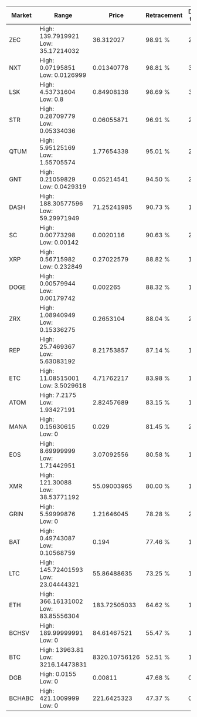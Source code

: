 | Market | Range | Price| Retracement | Doubles to 50% |
| --- | --- | --- | --- | --- |
| ZEC | High: 139.7919921<br />Low: 35.17214032 | 36.312027 | 98.91 % | 2.41 |
| NXT | High: 0.07195851<br />Low: 0.0126999 | 0.01340778 | 98.81 % | 3.16 |
| LSK | High: 4.53731604<br />Low: 0.8 | 0.84908138 | 98.69 % | 3.14 |
| STR | High: 0.28709779<br />Low: 0.05334036 | 0.06055871 | 96.91 % | 2.81 |
| QTUM | High: 5.95125169<br />Low: 1.55705574 | 1.77654338 | 95.01 % | 2.11 |
| GNT | High: 0.21059829<br />Low: 0.0429319 | 0.05214541 | 94.50 % | 2.43 |
| DASH | High: 188.30577596<br />Low: 59.29971949 | 71.25241985 | 90.73 % | 1.74 |
| SC | High: 0.00773298<br />Low: 0.00142 | 0.0020116 | 90.63 % | 2.28 |
| XRP | High: 0.56715982<br />Low: 0.232849 | 0.27022579 | 88.82 % | 1.48 |
| DOGE | High: 0.00579944<br />Low: 0.00179742 | 0.002265 | 88.32 % | 1.68 |
| ZRX | High: 1.08940949<br />Low: 0.15336275 | 0.2653104 | 88.04 % | 2.34 |
| REP | High: 25.7469367<br />Low: 5.63083192 | 8.21753857 | 87.14 % | 1.91 |
| ETC | High: 11.08515001<br />Low: 3.5029618 | 4.71762217 | 83.98 % | 1.55 |
| ATOM | High: 7.2175<br />Low: 1.93427191 | 2.82457689 | 83.15 % | 1.62 |
| MANA | High: 0.15630615<br />Low: 0 | 0.029 | 81.45 % | 2.69 |
| EOS | High: 8.69999999<br />Low: 1.71442951 | 3.07092556 | 80.58 % | 1.70 |
| XMR | High: 121.30088<br />Low: 38.53771192 | 55.09003965 | 80.00 % | 1.45 |
| GRIN | High: 5.59999876<br />Low: 0 | 1.21646045 | 78.28 % | 2.30 |
| BAT | High: 0.49743087<br />Low: 0.10568759 | 0.194 | 77.46 % | 1.55 |
| LTC | High: 145.72401593<br />Low: 23.04444321 | 55.86488635 | 73.25 % | 1.51 |
| ETH | High: 366.16131002<br />Low: 83.85556304 | 183.72505033 | 64.62 % | 1.22 |
| BCHSV | High: 189.99999991<br />Low: 0 | 84.61467521 | 55.47 % | 1.12 |
| BTC | High: 13963.81<br />Low: 3216.14473831 | 8320.10756126 | 52.51 % | 1.03 |
| DGB | High: 0.0155<br />Low: 0 | 0.00811 | 47.68 % | 0.00 |
| BCHABC | High: 421.1009999<br />Low: 0 | 221.6425323 | 47.37 % | 0.00 |

